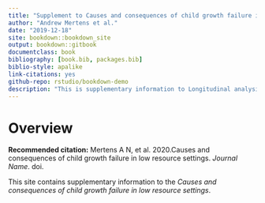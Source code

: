 ```yaml
--- 
title: "Supplement to Causes and consequences of child growth failure in low resource settings"
author: "Andrew Mertens et al."
date: "2019-12-18"
site: bookdown::bookdown_site
output: bookdown::gitbook
documentclass: book
bibliography: [book.bib, packages.bib]
biblio-style: apalike
link-citations: yes
github-repo: rstudio/bookdown-demo
description: "This is supplementary information to Longitudinal analysis of early childhood stunting in low-resource settings"
---
```


# Overview

**Recommended citation:** Mertens A N, et al. 2020.Causes and consequences of child growth failure in low resource settings. *Journal Name*. doi. 

This site contains supplementary information to the *Causes and consequences of child growth failure in low resource settings*. 



